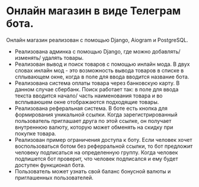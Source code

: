 # Онлайн магазин в виде Телеграм бота.

Онлайн магазин реализован с помощью Django, Aiogram и PostgreSQL.

- Реализована админка с помощью Django, где можно добавлять/ изменять/ удалять товары.
- Реализован вывод и поиск товаров с помощью инлайн мода. В двух словах инлайн мод - это возможность вывода товаров в списке в сплывающем окне, когда в поле для ввода вводится название бота.
- Реализована система оплаты товара через банковскую карту. В данном случае сбербанк.
  Поиск работает так: в поле для ввода текста вводится начало/ часть наименования товара и во всплываюшем окне отображаются подходящие товары.
- Реализована реферальная система. В боте есть кнопка для формирования уникальной ссылки. Когда зарегистрированный пользователь приглашает друга по этой ссылке, он получает внутреннюю валюту, которую может обменять на скидку при покупке товара.
- Реализован пример ограничения доступа к боту. Если человек хочет воспользоваться ботом без реферральной ссылки, то бот предложит человеку подписаться на определенную группу. Когда человек подпишется бот проверит, что человек подписался и ему будет доступен функционал бота.
- Пользователь может узнать свой баланс бонусной валюты и приглашенных пользователей.
